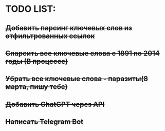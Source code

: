 # TODO LIST:

## ~~Добавить парсинг ключевых слов из отфильтрованных ссылок~~


## ~~Спарсить все ключевые слова с 1891 по 2014 годы (В процессе)~~


## ~~Убрать все ключевые слова - паразиты(8 марта, пишу тебе)~~

## ~~Добавить ChatGPT через  API~~

## ~~Написать Telegram Bot~~

